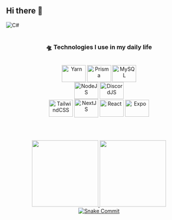 ## Hi there 👋

<img alt="C#" src="https://img.shields.io/badge/c%23-%23239120.svg?style=for-the-badge&logo=c-sharp&logoColor=white"/>

<div align="center"><br>

### __🛸 Technologies I use in my daily life__
<br>

<img src="https://cdn.jsdelivr.net/gh/devicons/devicon/icons/yarn/yarn-original.svg" alt="Yarn" height="46" width="65" align="center">
<img src="https://raw.githubusercontent.com/prisma/presskit/main/Assets/Prisma-IndigoSymbol.svg" alt="Prisma" height="46" width="65" align="center"> 
<img src="https://cdn.jsdelivr.net/gh/devicons/devicon/icons/mysql/mysql-original.svg" alt="MySQL" height="46" width="65" align="center"><br/>
<img src="https://cdn.jsdelivr.net/gh/devicons/devicon/icons/nodejs/nodejs-original.svg" alt="NodeJS" height="46" width="65" align="center"> 
<img src="https://cdn.jsdelivr.net/gh/devicons/devicon/icons/discordjs/discordjs-original.svg" alt="DiscordJS" height="46" width="65" align="center"><br/>
<img src="https://cdn.jsdelivr.net/gh/devicons/devicon/icons/tailwindcss/tailwindcss-original.svg" alt="TailwindCSS" height="46" width="65" align="center"> 
<img src="https://cdn.jsdelivr.net/gh/devicons/devicon/icons/nextjs/nextjs-original.svg" alt="NextJS" height="50" width="65" align="center">
<img src="https://cdn.jsdelivr.net/gh/devicons/devicon/icons/react/react-original.svg" alt="React" height="46" width="65" align="center">
<img src="https://www.svgrepo.com/show/353723/expo-icon.svg" alt="Expo" height="46" width="65" align="center">

<br/><br/>

<div>
<a href="https://github.com/VitorMiguelSR">
<img loading="lazy" height="180em" src="https://github-readme-stats.vercel.app/api/top-langs/?username=VitorMiguelSR&layout=compact&langs_count=7&theme=dracula"/>
<img loading="lazy" height="180em" src="https://github-readme-stats.vercel.app/api?username=VitorMiguelSR&show_icons=true&theme=dracula&include_all_commits=true&count_private=true"/>
</div>

<a href="https://github.com/gui-ribeiro66/">
  <img alt="Snake Commit" src="https://github.com/gui-ribeiro66/gui-ribeiro66/blob/output/github-contribution-grid-snake.svg" />
</a>

</div>
